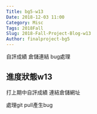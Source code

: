 ```yaml
---
Title: bg5-w13
Date: 2018-12-03 11:00
Category: Misc
Tags: 2018Fall
Slug: 2018-Fall-Project-Blog-w13
Author: finalproject-bg5
---
```


自評成績  倉儲連結  bug處理

<!-- PELICAN_END_SUMMARY -->

進度狀態w13
----

打上期中自評成績  連結倉儲網址

處理git pull產生bug






